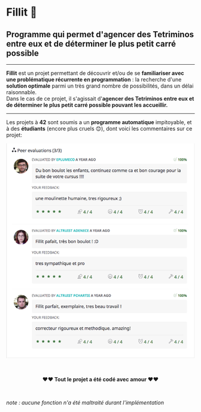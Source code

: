 # Fillit 🤖
## Programme qui permet d'agencer des Tetriminos entre eux et de déterminer le plus petit carré possible 

------
**Fillit** est un projet permettant de découvrir et/ou de se **familiariser avec une problématique récurrente en programmation** : la recherche d'une **solution optimale** parmi un très grand nombre de possibilités, dans un délai raisonnable.</br>Dans le cas de ce projet, il s'agissait d'**agencer des Tetriminos entre eux et de déterminer le plus petit carré possible pouvant les accueillir.**

------
Les projets à **42** sont soumis a un **programme automatique** impitoyable, et à des **étudiants** (encore plus cruels 😊), dont voici les commentaires sur ce projet:


![alt image](https://github.com/mehdiSuperDev/Fillit/blob/master/images/peer_correcting.png)





</br>
<p align="center"><strong>❤️❤️ Tout le projet a été codé avec amour </strong>❤️❤️</p>

</br>
<p "style=font-size:3px;"><em>note : aucune fonction n'a été maltraité durant l'implémentation</em></p>
